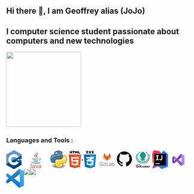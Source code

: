 <!--
**JoJo-fr/JoJo-fr** is a ✨ _special_ ✨ repository because its `README.md` (this file) appears on your GitHub profile.

Here are some ideas to get you started:

- 🔭 I’m currently working on ...
- 🌱 I’m currently learning ...
- 👯 I’m looking to collaborate on ...
- 🤔 I’m looking for help with ...
- 💬 Ask me about ...
- 📫 How to reach me: ...
- 😄 Pronouns: ...
- ⚡ Fun fact: ...
-->

<h2> Hi there 👋, I am Geoffrey alias (JoJo) <h2>
<h2> I computer science student passionate about computers and new technologies </h2>

<img src="https://media.giphy.com/media/VbnUQpnihPSIgIXuZv/giphy-downsized.gif" width="200" height="200">

<h3> Languages and Tools : </h3>

<img ALIGN="left" src="https://github.com/JoJo-fr/JoJo-fr/blob/master/Picture/C++.jpg?raw=true" widht="50" height="50">
<img ALIGN="left" src="https://github.com/JoJo-fr/JoJo-fr/blob/master/Picture/JAVA.jpg?raw=true" widht="50" height="50">
<img ALIGN="left" src="https://github.com/JoJo-fr/JoJo-fr/blob/master/Picture/python.jpg?raw=true" widht="50" height="50">
<img ALIGN="left" src="https://github.com/JoJo-fr/JoJo-fr/blob/master/Picture/html%20css.jpg?raw=true" widht="50" height="50">
<img ALIGN="left" src="https://github.com/JoJo-fr/JoJo-fr/blob/master/Picture/gitlab.jpg?raw=true" widht="50" height="50">
<img ALIGN="left" src="https://github.com/JoJo-fr/JoJo-fr/blob/master/Picture/github.jpg?raw=true" widht="50" height="50">
<img ALIGN="left" src="https://github.com/JoJo-fr/JoJo-fr/blob/master/Picture/gitkraken.jpg?raw=true" widht="50" height="50">
<img ALIGN="left" src="https://github.com/JoJo-fr/JoJo-fr/blob/master/Picture/intellij_idea.jpg?raw=true" widht="50" height="50">
<img ALIGN="left" src="https://github.com/JoJo-fr/JoJo-fr/blob/master/Picture/visual_studio_2019.jpg?raw=true" widht="50" height="50">
<img ALIGN="left" src="https://github.com/JoJo-fr/JoJo-fr/blob/master/Picture/vscode.jpg?raw=true" widht="50" height="50">

<img ALIGN="left" src="https://github-readme-stats.vercel.app/api?username=JoJo-fr&show_icons=true&count_private=true&theme=dracula">

<img ALIGN="left" src="https://github-readme-stats.vercel.app/api/top-langs/?username=JoJo-fr&count_private=true&theme=dracula">
